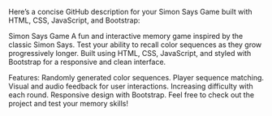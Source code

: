 
Here’s a concise GitHub description for your Simon Says Game built with HTML, CSS, JavaScript, and Bootstrap:

Simon Says Game
A fun and interactive memory game inspired by the classic Simon Says. Test your ability to recall color sequences as they grow progressively longer. Built using HTML, CSS, JavaScript, and styled with Bootstrap for a responsive and clean interface.

Features:
Randomly generated color sequences.
Player sequence matching.
Visual and audio feedback for user interactions.
Increasing difficulty with each round.
Responsive design with Bootstrap.
Feel free to check out the project and test your memory skills!

